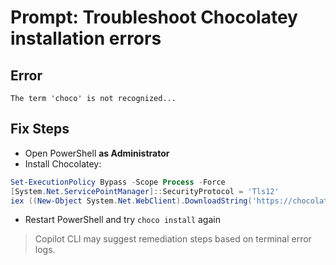 # Prompt: Troubleshoot Chocolatey installation errors

## Error
```
The term 'choco' is not recognized...
```

## Fix Steps
- Open PowerShell **as Administrator**
- Install Chocolatey:
```powershell
Set-ExecutionPolicy Bypass -Scope Process -Force
[System.Net.ServicePointManager]::SecurityProtocol = 'Tls12'
iex ((New-Object System.Net.WebClient).DownloadString('https://chocolatey.org/install.ps1'))
```

- Restart PowerShell and try `choco install` again

> Copilot CLI may suggest remediation steps based on terminal error logs.
